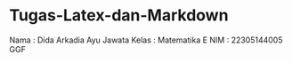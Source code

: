 # Tugas-Latex-dan-Markdown
Nama : Dida Arkadia Ayu Jawata
Kelas : Matematika E
NIM : 22305144005
GGF
